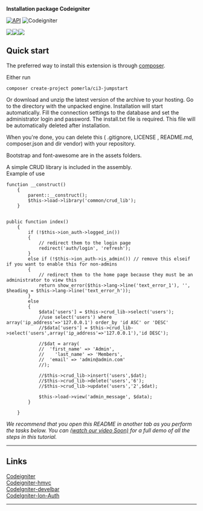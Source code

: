**Installation package Codeigniter**

[![API](https://img.shields.io/badge/Update-May%2024%2C%202018-36ade1.svg)](https://###)
![Codeigniter](https://img.shields.io/badge/Codeigniter-3.1.8-orange.svg)

<img src="https://img.shields.io/badge/Update-May/24/2018-36ade1.svg" /><img src="https://img.shields.io/badge/Codeigniter-3.1.8-orange.svg" /><a href="https://github.com/pomerla/Ci3-Jumpstart/releases" alt="Version"><img src="https://img.shields.io/badge/Version-v1.1.4-brightgreen.svg" /></a>


## Quick start
The preferred way to install this extension is through [composer](http://getcomposer.org/download/).

Either run

```
composer create-project pomerla/ci3-jumpstart
```

Or download and unzip the latest version of the archive to your hosting.
Go to the directory with the unpacked engine.
Installation will start automatically.
Fill the connection settings to the database and set the administrator login and password.
The install.txt file is required. This file will be automatically deleted after installation.<br />

When you're done, you can delete this ( .gitignore, LICENSE	, README.md, composer.json and dir vendor) with your repository.<br />

Bootstrap and font-awesome are in the assets folders.<br />

A simple CRUD library is included in the assembly.<br />
Example of use

```
function __construct()
	{
		parent::__construct();
	    $this->load->library('common/crud_lib');
	}

	
public function index()
	{
		if (!$this->ion_auth->logged_in())
		{
			// redirect them to the login page
			redirect('auth/login', 'refresh');
		}
		else if (!$this->ion_auth->is_admin()) // remove this elseif if you want to enable this for non-admins
		{
			// redirect them to the home page because they must be an administrator to view this
			return show_error($this->lang->line('text_error_1'), '', $heading = $this->lang->line('text_error_h'));
		}
		else
		{
            $data['users'] = $this->crud_lib->select('users');
            //use select('users') where array('ip_address'=>'127.0.0.1') order_by 'id ASC' or 'DESC'
            //$data['users'] = $this->crud_lib->select('users',array('ip_address'=>'127.0.0.1'),'id DESC');
            
            //$dat = array(
			//	'first_name' => 'Admin',
            //    'last_name' => 'Members',
			//	'email' => 'admin@admin.com'
			//);
			
            //$this->crud_lib->insert('users',$dat);
            //$this->crud_lib->delete('users','6');
            //$this->crud_lib->update('users','2',$dat);
            
			$this->load->view('admin_message', $data);
		}
		
	}	
```
    
*We recommend that you open this README in another tab as you perform the tasks below. You can [(watch our video Soon)](https://youtu.be/) for a full demo of all the steps in this tutorial.*

---

## Links

[Codeigniter](https://github.com/bcit-ci/CodeIgniter)<br />
[Codeigniter-hmvc](https://github.com/j4chal/codeigniter-hmvc)<br />
[CodeIgniter-develbar](https://github.com/JCSama/CodeIgniter-develbar/)<br />
[CodeIgniter-Ion-Auth](https://github.com/benedmunds/CodeIgniter-Ion-Auth)<br />

---